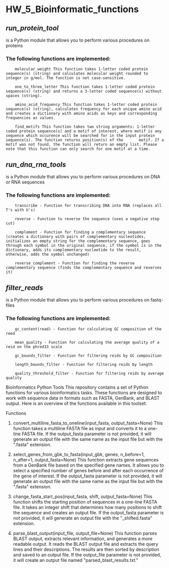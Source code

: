 # **HW_5_Bioinformatic_functions**
## *run_protein_tool*
is a Python module that allows you to perform various procedures on proteins
### The following functions are implemented:
        
        molecular_weight This function takes 1-letter coded protein sequence(s) (string) and calculates molecular weight rounded to integer in g/mol. The function is not case-sensitive. 
        
        one_to_three_letter This function takes 1-letter coded protein sequence(s) (string) and returns a 3-letter coded sequence(s) without spaces (string). 
        
        amino_acid_frequency This function takes 1-letter coded protein sequence(s) (string), calculates frequency for each unique amino acid and creates a dictionary with amino acids as keys and corresponding frequencies as values. 
        
        find_motifs This function takes two string arguments: 1-letter coded protein sequence(s) and a motif of interest, where motif is any sequence which occurence will be searched for in the input protein sequence(s). The function returns position(s) of the       motif. If a motif was not found, the function will return an empty list. Please note that this function can only search for one motif at a time. 


## *run_dna_rna_tools* 
is a Python module that allows you to perform various procedures on DNA or RNA sequences
### The following functions are implemented:
        transcribe - Function for transcribing DNA into RNA (replaces all T's with U's)
        
        reverse - Function to reverse the sequence (uses a negative step cut)
        
        complement - Function for finding a complementary sequence (creates a dictionary with pairs of complementary nucleotides, initializes an empty string for the complementary sequence, goes through each symbol in the original sequence, if the symbol is in the dictionary, adds its complementary nucleotide to the result, otherwise, adds the symbol unchanged)
        
        reverse_complement - Function for finding the reverse complementary sequence (finds the complementary sequence and reverses it)

## *filter_reads*
is a Python module that allows you to perform various procedures on fastq-files
### The following functions are implemented:

        gc_content(read) - Function for calculating GC composition of the reed
        
        mean_quality - Function for calculating the average quality of a reid on the phred33 scale

        gc_bounds_filter - Function for filtering reids by GC composition
        
        length_bounds_filter - Function for filtering reids by length

        quality_threshold_filter - Function for filtering reids by average quality


Bioinformatics Python Tools
This repository contains a set of Python functions for various bioinformatics tasks. These functions are designed to work with sequence data in formats such as FASTA, GenBank, and BLAST output. Here is an overview of the functions available in this toolset:

Functions
1. convert_multiline_fasta_to_oneline(input_fasta, output_fasta=None)
This function takes a multiline FASTA file as input and converts it to a one-line FASTA file. If the output_fasta parameter is not provided, it will generate an output file with the same name as the input file but with the ".fasta" extension.

2. select_genes_from_gbk_to_fasta(input_gbk, genes, n_before=1, n_after=1, output_fasta=None)
This function extracts gene sequences from a GenBank file based on the specified gene names. It allows you to select a specified number of genes before and after each occurrence of the gene of interest. If the output_fasta parameter is not provided, it will generate an output file with the same name as the input file but with the ".fasta" extension.

3. change_fasta_start_pos(input_fasta, shift, output_fasta=None)
This function shifts the starting position of sequences in a one-line FASTA file. It takes an integer shift that determines how many positions to shift the sequence and creates an output file. If the output_fasta parameter is not provided, it will generate an output file with the "_shifted.fasta" extension.

4. parse_blast_output(input_file, output_file=None)
This function parses BLAST output, extracts relevant information, and generates a more readable output. It reads the BLAST output file and extracts the query lines and their descriptions. The results are then sorted by description and saved to an output file. If the output_file parameter is not provided, it will create an output file named "parsed_blast_results.txt."
